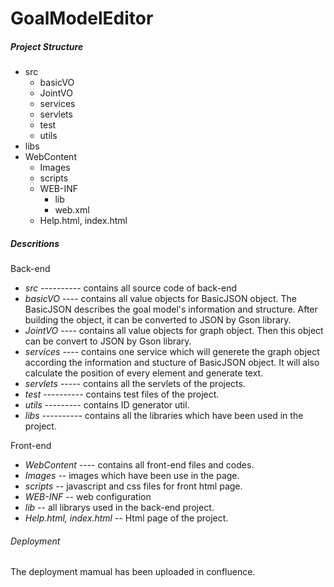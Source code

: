 GoalModelEditor
================================
##### Project Structure

 - src
   - basicVO 
   - JointVO
   - services
   - servlets
   - test
   - utils
 - libs
 - WebContent
    -  Images
    -  scripts
    -  WEB-INF
        -  lib
        -  web.xml
    -  Help.html, index.html
##### Descritions
Back-end
- *src* ---------- contains all source code of back-end
- *basicVO* ---- contains all value objects for BasicJSON object. The BasicJSON describes the goal model's information and structure. After building the object, it can be converted to JSON by Gson library.
- *JointVO* ---- contains all value objects for graph object. Then this object can be convert to JSON by Gson library.
- *services* ---- contains one service which will generete the graph object according the information and stucture of BasicJSON object. It will also calculate the position of every element and generate text.
- *servlets* ----- contains all the servlets of the projects.
- *test* ---------- contains test files of the project.
- *utils* --------- contains ID generator util.
- *libs* ---------- contains all the libraries which have been used in the project.

Front-end
- *WebContent* ---- contains all front-end files and codes.
- *Images* -- images which have been use in the page.
- *scripts* -- javascript and css files for front html page.
- *WEB-INF* -- web configuration
- *lib* -- all librarys used in the back-end project.
- *Help.html, index.html* -- Html page of the project.

###### Deployment
The deployment mamual has been uploaded in confluence.
